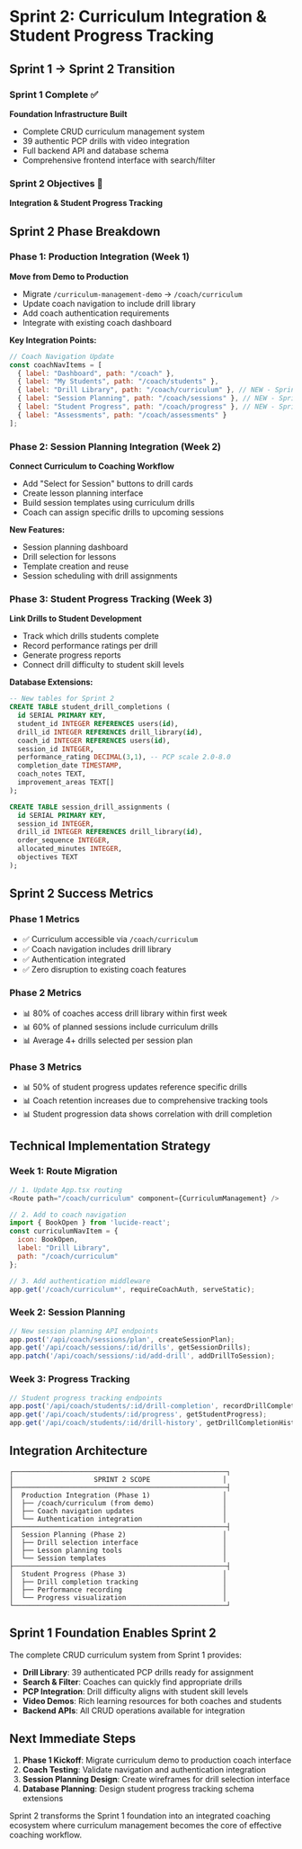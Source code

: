 # Sprint 2: Curriculum Integration & Student Progress Tracking

## Sprint 1 → Sprint 2 Transition

### Sprint 1 Complete ✅
**Foundation Infrastructure Built**
- Complete CRUD curriculum management system
- 39 authentic PCP drills with video integration
- Full backend API and database schema
- Comprehensive frontend interface with search/filter

### Sprint 2 Objectives 🎯
**Integration & Student Progress Tracking**

## Sprint 2 Phase Breakdown

### Phase 1: Production Integration (Week 1)
**Move from Demo to Production**
- Migrate `/curriculum-management-demo` → `/coach/curriculum`
- Update coach navigation to include drill library
- Add coach authentication requirements
- Integrate with existing coach dashboard

**Key Integration Points:**
```javascript
// Coach Navigation Update
const coachNavItems = [
  { label: "Dashboard", path: "/coach" },
  { label: "My Students", path: "/coach/students" },
  { label: "Drill Library", path: "/coach/curriculum" }, // NEW - Sprint 1 System
  { label: "Session Planning", path: "/coach/sessions" }, // NEW - Sprint 2
  { label: "Student Progress", path: "/coach/progress" }, // NEW - Sprint 2
  { label: "Assessments", path: "/coach/assessments" }
];
```

### Phase 2: Session Planning Integration (Week 2)
**Connect Curriculum to Coaching Workflow**
- Add "Select for Session" buttons to drill cards
- Create lesson planning interface
- Build session templates using curriculum drills
- Coach can assign specific drills to upcoming sessions

**New Features:**
- Session planning dashboard
- Drill selection for lessons
- Template creation and reuse
- Session scheduling with drill assignments

### Phase 3: Student Progress Tracking (Week 3)
**Link Drills to Student Development**
- Track which drills students complete
- Record performance ratings per drill
- Generate progress reports
- Connect drill difficulty to student skill levels

**Database Extensions:**
```sql
-- New tables for Sprint 2
CREATE TABLE student_drill_completions (
  id SERIAL PRIMARY KEY,
  student_id INTEGER REFERENCES users(id),
  drill_id INTEGER REFERENCES drill_library(id),
  coach_id INTEGER REFERENCES users(id),
  session_id INTEGER,
  performance_rating DECIMAL(3,1), -- PCP scale 2.0-8.0
  completion_date TIMESTAMP,
  coach_notes TEXT,
  improvement_areas TEXT[]
);

CREATE TABLE session_drill_assignments (
  id SERIAL PRIMARY KEY,
  session_id INTEGER,
  drill_id INTEGER REFERENCES drill_library(id),
  order_sequence INTEGER,
  allocated_minutes INTEGER,
  objectives TEXT
);
```

## Sprint 2 Success Metrics

### Phase 1 Metrics
- ✅ Curriculum accessible via `/coach/curriculum`
- ✅ Coach navigation includes drill library
- ✅ Authentication integrated
- ✅ Zero disruption to existing coach features

### Phase 2 Metrics
- 📊 80% of coaches access drill library within first week
- 📊 60% of planned sessions include curriculum drills
- 📊 Average 4+ drills selected per session plan

### Phase 3 Metrics
- 📊 50% of student progress updates reference specific drills
- 📊 Coach retention increases due to comprehensive tracking tools
- 📊 Student progression data shows correlation with drill completion

## Technical Implementation Strategy

### Week 1: Route Migration
```javascript
// 1. Update App.tsx routing
<Route path="/coach/curriculum" component={CurriculumManagement} />

// 2. Add to coach navigation
import { BookOpen } from 'lucide-react';
const curriculumNavItem = {
  icon: BookOpen,
  label: "Drill Library",
  path: "/coach/curriculum"
};

// 3. Add authentication middleware
app.get('/coach/curriculum*', requireCoachAuth, serveStatic);
```

### Week 2: Session Planning
```javascript
// New session planning API endpoints
app.post('/api/coach/sessions/plan', createSessionPlan);
app.get('/api/coach/sessions/:id/drills', getSessionDrills);
app.patch('/api/coach/sessions/:id/add-drill', addDrillToSession);
```

### Week 3: Progress Tracking
```javascript
// Student progress tracking endpoints
app.post('/api/coach/students/:id/drill-completion', recordDrillCompletion);
app.get('/api/coach/students/:id/progress', getStudentProgress);
app.get('/api/coach/students/:id/drill-history', getDrillCompletionHistory);
```

## Integration Architecture

```
┌─────────────────────────────────────────────────────┐
│                    SPRINT 2 SCOPE                  │
├─────────────────────────────────────────────────────┤
│  Production Integration (Phase 1)                  │
│  ├── /coach/curriculum (from demo)                 │
│  ├── Coach navigation updates                      │
│  └── Authentication integration                    │
├─────────────────────────────────────────────────────┤
│  Session Planning (Phase 2)                        │
│  ├── Drill selection interface                     │
│  ├── Lesson planning tools                         │
│  └── Session templates                             │
├─────────────────────────────────────────────────────┤
│  Student Progress (Phase 3)                        │
│  ├── Drill completion tracking                     │
│  ├── Performance recording                         │
│  └── Progress visualization                        │
└─────────────────────────────────────────────────────┘
```

## Sprint 1 Foundation Enables Sprint 2

The complete CRUD curriculum system from Sprint 1 provides:
- **Drill Library**: 39 authenticated PCP drills ready for assignment
- **Search & Filter**: Coaches can quickly find appropriate drills
- **PCP Integration**: Drill difficulty aligns with student skill levels
- **Video Demos**: Rich learning resources for both coaches and students
- **Backend APIs**: All CRUD operations available for integration

## Next Immediate Steps

1. **Phase 1 Kickoff**: Migrate curriculum demo to production coach interface
2. **Coach Testing**: Validate navigation and authentication integration
3. **Session Planning Design**: Create wireframes for drill selection interface
4. **Database Planning**: Design student progress tracking schema extensions

Sprint 2 transforms the Sprint 1 foundation into an integrated coaching ecosystem where curriculum management becomes the core of effective coaching workflow.